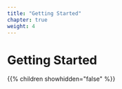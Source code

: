 ```yaml
---
title: "Getting Started"
chapter: true
weight: 4
---
```


# Getting Started

{{% children showhidden="false" %}}